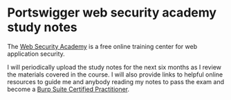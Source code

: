 # Portswigger web security academy study notes

The [Web Security Academy](https://portswigger.net/web-security) is a free online training center for web application security.

I will periodically upload the study notes for the next six months as I review the materials covered in the course. I will also provide links to helpful online resources to guide me and anybody reading my notes to pass the exam and become a [Burp Suite Certified Practitioner](https://portswigger.net/web-security/certification).
